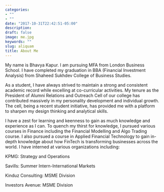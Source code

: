 ```yaml
---
categories:
- ""
- ""
date: "2017-10-31T22:42:51-05:00"
description: 
draft: false
image: me.jpg
keywords: ""
slug: aliquam
title: About Me
---
```

My name is Bhavya Kapur. I am pursuing MFA from London Business School. I have completed my graduation in BBA (Financial Investment Analysis) from Shaheed Sukhdev College of Business Studies.

As a student, I have always strived to maintain a strong and consistent academic record while excelling at co-curricular activities. My tenure as the President of Alumni Relations and Outreach Cell of our college has contributed massively in my personality development and individual growth. The cell, being a recent student initiative, has provided me with a platform to sharpen my design thinking and analytical skills.

I have a zest for learning and keenness to gain as much knowledge and experience as I can. To quench my thirst for knowledge, I pursued various courses in Finance including the Financial Modelling and Algo Trading course. I also pursued a course in Applied Financial Technology to gain in-depth knowledge about how FinTech is transforming businesses across the world.
I have interned at various organizations including:

KPMG: Strategy and Operations

Savills: Summer Intern-International Markets

Kinduz Consulting: MSME Division

Investors Avenue: MSME Division